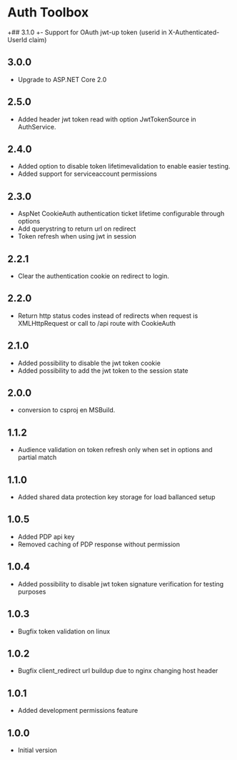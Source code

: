 # Auth Toolbox

+## 3.1.0
+- Support for OAuth jwt-up token (userid in X-Authenticated-UserId claim)

## 3.0.0
- Upgrade to ASP.NET Core 2.0

## 2.5.0
- Added header jwt token read with option JwtTokenSource in AuthService.

## 2.4.0
- Added option to disable token lifetimevalidation to enable easier testing.
- Added support for serviceaccount permissions

## 2.3.0

- AspNet CookieAuth authentication ticket lifetime configurable through options
- Add querystring to return url on redirect
- Token refresh when using jwt in session

## 2.2.1

- Clear the authentication cookie on redirect to login.

## 2.2.0

- Return http status codes instead of redirects when request is XMLHttpRequest or call to /api route with CookieAuth 

## 2.1.0

- Added possibility to disable the jwt token cookie
- Added possibility to add the jwt token to the session state

## 2.0.0

- conversion to csproj en MSBuild.

## 1.1.2

- Audience validation on token refresh only when set in options and partial match

## 1.1.0

- Added shared data protection key storage for load ballanced setup

## 1.0.5

- Added PDP api key
- Removed caching of PDP response without permission

## 1.0.4

- Added possibility to disable jwt token signature verification for testing purposes

## 1.0.3

- Bugfix token validation on linux

## 1.0.2

- Bugfix client_redirect url buildup due to nginx changing host header

## 1.0.1

- Added development permissions feature

## 1.0.0

- Initial version
